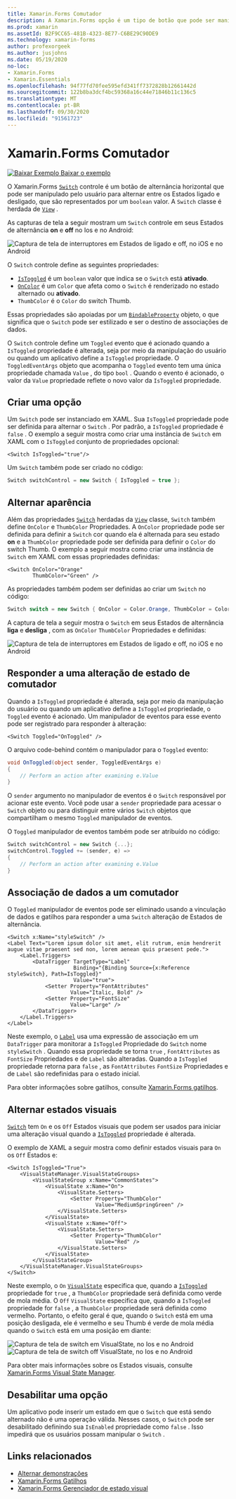 ```yaml
---
title: Xamarin.Forms Comutador
description: A Xamarin.Forms opção é um tipo de botão que pode ser manipulado pelo usuário para alternar entre os Estados ligado e desligado. Este artigo explica como usar a classe switch para exibir um elemento de interface do usuário de alternância.
ms.prod: xamarin
ms.assetId: B2F9CC65-481B-4323-8E77-C6BE29C90DE9
ms.technology: xamarin-forms
author: profexorgeek
ms.author: jusjohns
ms.date: 05/19/2020
no-loc:
- Xamarin.Forms
- Xamarin.Essentials
ms.openlocfilehash: 94f77fd70fee595efd341ff7372828b12661442d
ms.sourcegitcommit: 122b8ba3dcf4bc59368a16c44e71846b11c136c5
ms.translationtype: MT
ms.contentlocale: pt-BR
ms.lasthandoff: 09/30/2020
ms.locfileid: "91561723"
---
```

# <a name="no-locxamarinforms-switch"></a>Xamarin.Forms Comutador

[![Baixar Exemplo](~/media/shared/download.png) Baixar o exemplo](https://docs.microsoft.com/samples/xamarin/xamarin-forms-samples/userinterface-switchdemos/)

O Xamarin.Forms [`Switch`](xref:Xamarin.Forms.Switch) controle é um botão de alternância horizontal que pode ser manipulado pelo usuário para alternar entre os Estados ligado e desligado, que são representados por um `boolean` valor. A `Switch` classe é herdada de [`View`](xref:Xamarin.Forms.View) .

As capturas de tela a seguir mostram um `Switch` controle em seus Estados de alternância **on** e **off** no Ios e no Android:

![Captura de tela de interruptores em Estados de ligado e off, no iOS e no Android](switch-images/switch-states-default.png "Comutadores no iOS e no Android")

O `Switch` controle define as seguintes propriedades:

- [`IsToggled`](xref:Xamarin.Forms.Switch.IsToggled) é um `boolean` valor que indica se o `Switch` está **ativado**.
- [`OnColor`](xref:Xamarin.Forms.Switch.OnColor) é um `Color` que afeta como o `Switch` é renderizado no estado alternado ou **ativado**.
- `ThumbColor` é o `Color` do switch Thumb.

Essas propriedades são apoiadas por um [`BindableProperty`](xref:Xamarin.Forms.BindableProperty) objeto, o que significa que o `Switch` pode ser estilizado e ser o destino de associações de dados.

O `Switch` controle define um `Toggled` evento que é acionado quando a `IsToggled` propriedade é alterada, seja por meio da manipulação do usuário ou quando um aplicativo define a `IsToggled` propriedade. O `ToggledEventArgs` objeto que acompanha o `Toggled` evento tem uma única propriedade chamada `Value` , do tipo `bool` . Quando o evento é acionado, o valor da `Value` propriedade reflete o novo valor da `IsToggled` propriedade.

## <a name="create-a-switch"></a>Criar uma opção

Um `Switch` pode ser instanciado em XAML. Sua `IsToggled` propriedade pode ser definida para alternar o `Switch` . Por padrão, a `IsToggled` propriedade é `false` . O exemplo a seguir mostra como criar uma instância de `Switch` em XAML com o `IsToggled` conjunto de propriedades opcional:

```xaml
<Switch IsToggled="true"/>
```

Um `Switch` também pode ser criado no código:

```csharp
Switch switchControl = new Switch { IsToggled = true };
```

## <a name="switch-appearance"></a>Alternar aparência

Além das propriedades [`Switch`](xref:Xamarin.Forms.Switch) herdadas da [`View`](xref:Xamarin.Forms.View) classe, `Switch` também define `OnColor` e `ThumbColor` Propriedades. A `OnColor` propriedade pode ser definida para definir a `Switch` cor quando ela é alternada para seu estado **on** e a `ThumbColor` propriedade pode ser definida para definir o `Color` do switch Thumb. O exemplo a seguir mostra como criar uma instância de `Switch` em XAML com essas propriedades definidas:

```xaml
<Switch OnColor="Orange"
        ThumbColor="Green" />
```

As propriedades também podem ser definidas ao criar um `Switch` no código:

```csharp
Switch switch = new Switch { OnColor = Color.Orange, ThumbColor = Color.Green };
```

A captura de tela a seguir mostra o `Switch` em seus Estados de alternância **liga** e **desliga** , com as `OnColor` `ThumbColor` Propriedades e definidas:

![Captura de tela de interruptores em Estados de ligado e off, no iOS e no Android](switch-images/switch-states-colors.png "Comutadores no iOS e no Android")

## <a name="respond-to-a-switch-state-change"></a>Responder a uma alteração de estado de comutador

Quando a `IsToggled` propriedade é alterada, seja por meio da manipulação do usuário ou quando um aplicativo define a `IsToggled` propriedade, o `Toggled` evento é acionado. Um manipulador de eventos para esse evento pode ser registrado para responder à alteração:

```xaml
<Switch Toggled="OnToggled" />
```

O arquivo code-behind contém o manipulador para o `Toggled` evento:

```csharp
void OnToggled(object sender, ToggledEventArgs e)
{
    // Perform an action after examining e.Value
}
```

O `sender` argumento no manipulador de eventos é o `Switch` responsável por acionar este evento. Você pode usar a `sender` propriedade para acessar o `Switch` objeto ou para distinguir entre vários `Switch` objetos que compartilham o mesmo `Toggled` manipulador de eventos.

O `Toggled` manipulador de eventos também pode ser atribuído no código:

```csharp
Switch switchControl = new Switch {...};
switchControl.Toggled += (sender, e) =>
{
    // Perform an action after examining e.Value
}
```

## <a name="data-bind-a-switch"></a>Associação de dados a um comutador

O `Toggled` manipulador de eventos pode ser eliminado usando a vinculação de dados e gatilhos para responder a uma `Switch` alteração de Estados de alternância.

```xaml
<Switch x:Name="styleSwitch" />
<Label Text="Lorem ipsum dolor sit amet, elit rutrum, enim hendrerit augue vitae praesent sed non, lorem aenean quis praesent pede.">
    <Label.Triggers>
        <DataTrigger TargetType="Label"
                     Binding="{Binding Source={x:Reference styleSwitch}, Path=IsToggled}"
                     Value="true">
            <Setter Property="FontAttributes"
                    Value="Italic, Bold" />
            <Setter Property="FontSize"
                    Value="Large" />
        </DataTrigger>
    </Label.Triggers>
</Label>
```

Neste exemplo, o [`Label`](xref:Xamarin.Forms.Label) usa uma expressão de associação em um `DataTrigger` para monitorar a `IsToggled` Propriedade do `Switch` nome `styleSwitch` . Quando essa propriedade se torna `true` , `FontAttributes` as `FontSize` Propriedades e de `Label` são alteradas. Quando a `IsToggled` propriedade retorna para `false` , as `FontAttributes` `FontSize` Propriedades e de `Label` são redefinidas para o estado inicial.

Para obter informações sobre gatilhos, consulte [ Xamarin.Forms gatilhos](~/xamarin-forms/app-fundamentals/triggers.md).

## <a name="switch-visual-states"></a>Alternar estados visuais

[`Switch`](xref:Xamarin.Forms.Switch) tem `On` e os `Off` Estados visuais que podem ser usados para iniciar uma alteração visual quando a [`IsToggled`](xref:Xamarin.Forms.Switch.IsToggled) propriedade é alterada.

O exemplo de XAML a seguir mostra como definir estados visuais para `On` os `Off` Estados e:

```xaml
<Switch IsToggled="True">
    <VisualStateManager.VisualStateGroups>
        <VisualStateGroup x:Name="CommonStates">
            <VisualState x:Name="On">
                <VisualState.Setters>
                    <Setter Property="ThumbColor"
                            Value="MediumSpringGreen" />
                </VisualState.Setters>
            </VisualState>
            <VisualState x:Name="Off">
                <VisualState.Setters>
                    <Setter Property="ThumbColor"
                            Value="Red" />
                </VisualState.Setters>
            </VisualState>
        </VisualStateGroup>
    </VisualStateManager.VisualStateGroups>
</Switch>
```

Neste exemplo, o `On` [`VisualState`](xref:Xamarin.Forms.VisualState) especifica que, quando a [`IsToggled`](xref:Xamarin.Forms.Switch.IsToggled) propriedade for `true` , a `ThumbColor` propriedade será definida como verde de mola média. O `Off` `VisualState` especifica que, quando a `IsToggled` propriedade for `false` , a `ThumbColor` propriedade será definida como vermelho. Portanto, o efeito geral é que, quando o `Switch` está em uma posição desligada, ele é vermelho e seu Thumb é verde de mola média quando o `Switch` está em uma posição em diante:

![Captura de tela de switch em VisualState, no Ios e no Android](switch-images/on-visualstate.png "Alternar em VisualState") 
 ![Captura de tela de switch off VisualState, no Ios e no Android](switch-images/off-visualstate.png "Desligar VisualState")

Para obter mais informações sobre os Estados visuais, consulte [ Xamarin.Forms Visual State Manager](~/xamarin-forms/user-interface/visual-state-manager.md).

## <a name="disable-a-switch"></a>Desabilitar uma opção

Um aplicativo pode inserir um estado em que o `Switch` que está sendo alternado não é uma operação válida. Nesses casos, o `Switch` pode ser desabilitado definindo sua `IsEnabled` propriedade como `false` . Isso impedirá que os usuários possam manipular o `Switch` .

## <a name="related-links"></a>Links relacionados

- [Alternar demonstrações](/samples/xamarin/xamarin-forms-samples/userinterface-switchdemos/)
- [Xamarin.Forms Gatilhos](~/xamarin-forms/app-fundamentals/triggers.md)
- [Xamarin.Forms Gerenciador de estado visual](~/xamarin-forms/user-interface/visual-state-manager.md)